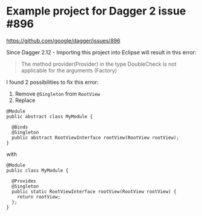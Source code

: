 # Example project for Dagger 2 issue #896

https://github.com/google/dagger/issues/896

Since Dagger 2.12 - Importing this project into Eclipse will result in this error:

> The method provider(Provider<T>) in the type DoubleCheck is not applicable for the arguments (Factory)

I found 2 possibilities to fix this error:

1) Remove `@Singleton` from `RootView`
2) Replace
```
@Module
public abstract class MyModule {

  @Binds
  @Singleton
  public abstract RootViewInterface rootView(RootView rootView);
}
```

with

```
@Module
public class MyModule {

  @Provides
  @Singleton
  public static RootViewInterface rootView(RootView rootView) {
    return rootView;
  };
}
```

